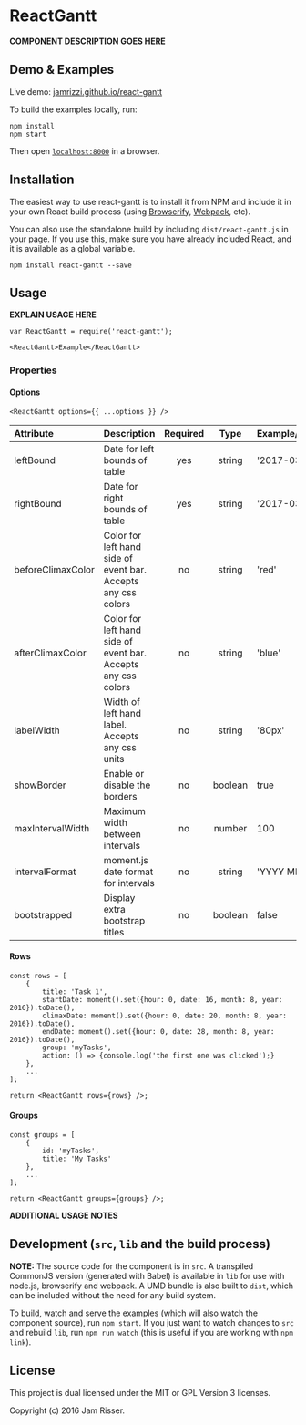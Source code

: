 # ReactGantt

__COMPONENT DESCRIPTION GOES HERE__


## Demo & Examples

Live demo: [jamrizzi.github.io/react-gantt](http://jamrizzi.github.io/react-gantt/)

To build the examples locally, run:

```
npm install
npm start
```

Then open [`localhost:8000`](http://localhost:8000) in a browser.


## Installation

The easiest way to use react-gantt is to install it from NPM and include it in your own React build process (using [Browserify](http://browserify.org), [Webpack](http://webpack.github.io/), etc).

You can also use the standalone build by including `dist/react-gantt.js` in your page. If you use this, make sure you have already included React, and it is available as a global variable.

```
npm install react-gantt --save
```


## Usage

__EXPLAIN USAGE HERE__

```
var ReactGantt = require('react-gantt');

<ReactGantt>Example</ReactGantt>
```

### Properties

#### Options

```
<ReactGantt options={{ ...options }} />
```

| Attribute | Description | Required | Type | Example/Default  |
| :------------- |:-------------| :-----:| :-----:| :-----|
| leftBound | Date for left bounds of table | yes | string | '2017-03-20' |
| rightBound | Date for right bounds of table | yes | string | '2017-03-31' |
| beforeClimaxColor | Color for left hand side of event bar. Accepts any css colors | no | string | 'red' |
| afterClimaxColor | Color for left hand side of event bar. Accepts any css colors | no | string | 'blue' |
| labelWidth | Width of left hand label. Accepts any css units | no | string | '80px' |
| showBorder | Enable or disable the borders | no | boolean | true |
| maxIntervalWidth | Maximum width between intervals | no | number | 100 |
| intervalFormat | moment.js date format for intervals | no | string | 'YYYY MM DD' |
| bootstrapped | Display extra bootstrap titles | no | boolean | false |


#### Rows

```
const rows = [
	{
		title: 'Task 1',
		startDate: moment().set({hour: 0, date: 16, month: 8, year: 2016}).toDate(),
		climaxDate: moment().set({hour: 0, date: 20, month: 8, year: 2016}).toDate(),
		endDate: moment().set({hour: 0, date: 28, month: 8, year: 2016}).toDate(),
		group: 'myTasks',
		action: () => {console.log('the first one was clicked');}
	},
	...
];

return <ReactGantt rows={rows} />;
```


#### Groups

```
const groups = [
	{
		id: 'myTasks',
		title: 'My Tasks'
	},
	...
];

return <ReactGantt groups={groups} />;
```

__ADDITIONAL USAGE NOTES__


## Development (`src`, `lib` and the build process)

**NOTE:** The source code for the component is in `src`. A transpiled CommonJS version (generated with Babel) is available in `lib` for use with node.js, browserify and webpack. A UMD bundle is also built to `dist`, which can be included without the need for any build system.

To build, watch and serve the examples (which will also watch the component source), run `npm start`. If you just want to watch changes to `src` and rebuild `lib`, run `npm run watch` (this is useful if you are working with `npm link`).

## License

This project is dual licensed under the MIT or GPL Version 3 licenses.

Copyright (c) 2016 Jam Risser.
